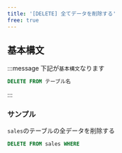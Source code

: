 ```yaml
---
title: '[DELETE] 全てデータを削除する'
free: true
---
```


## 基本構文

:::message
下記が`基本構文`なります

```sql
DELETE FROM テーブル名
```

:::

### サンプル

`sales`のテーブルの全データを削除する

```sql
DELETE FROM sales WHERE
```

